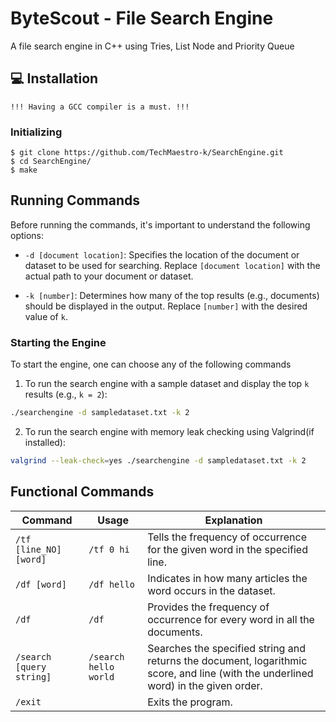 # ByteScout - File Search Engine
A file search engine in C++ using Tries, List Node and Priority Queue

## 💻 Installation

`!!! Having a GCC compiler is a must. !!!` <br>

### Initializing

```console
$ git clone https://github.com/TechMaestro-k/SearchEngine.git
$ cd SearchEngine/
$ make
```

## Running Commands

Before running the commands, it's important to understand the following options:

- `-d [document location]`: Specifies the location of the document or dataset to be used for searching. Replace `[document location]` with the actual path to your document or dataset.

- `-k [number]`: Determines how many of the top results (e.g., documents) should be displayed in the output. Replace `[number]` with the desired value of `k`.

### Starting the Engine

To start the engine, one can choose any of the following commands

1) To run the search engine with a sample dataset and display the top `k` results (e.g., `k = 2`):
```bash
./searchengine -d sampledataset.txt -k 2
```

2) To run the search engine with memory leak checking using Valgrind(if installed):
```bash
valgrind --leak-check=yes ./searchengine -d sampledataset.txt -k 2
```

## Functional Commands

| Command                | Usage              | Explanation                                       |
|------------------------|--------------------|---------------------------------------------------|
| `/tf [line_NO] [word]` | `/tf 0 hi`         | Tells the frequency of occurrence for the given word in the specified line. |
| `/df [word]`           | `/df hello`        | Indicates in how many articles the word occurs in the dataset. |
| `/df`                  | `/df`              | Provides the frequency of occurrence for every word in all the documents. |
| `/search [query string]` | `/search hello world` | Searches the specified string and returns the document, logarithmic score, and line (with the underlined word) in the given order. |
| `/exit`                |                    | Exits the program. |


